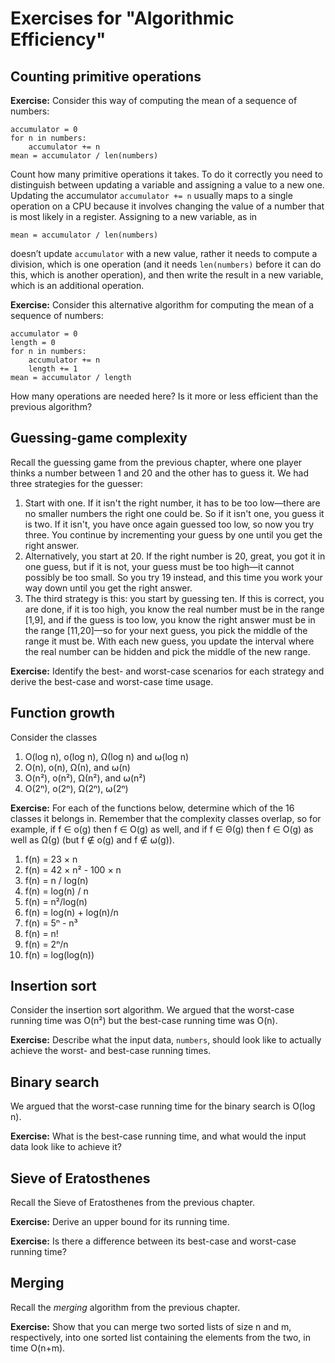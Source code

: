 # Exercises for "Algorithmic Efficiency"

## Counting primitive operations

**Exercise:** Consider this way of computing the mean of a sequence of numbers:

```
accumulator = 0
for n in numbers:
	accumulator += n
mean = accumulator / len(numbers)
```

Count how many primitive operations it takes. To do it correctly you need to distinguish between updating a variable and assigning a value to a new one. Updating the accumulator `accumulator += n` usually maps to a single operation on a CPU because it involves changing the value of a number that is most likely in a register. Assigning to a new variable, as in

```
mean = accumulator / len(numbers)
```

doesn’t update `accumulator` with a new value, rather it needs to compute a division, which is one operation (and it needs `len(numbers)` before it can do this, which is another operation), and then write the result in a new variable, which is an additional operation.

**Exercise:** Consider this alternative algorithm for computing the mean of a sequence of numbers:

```
accumulator = 0
length = 0
for n in numbers:
	accumulator += n
	length += 1
mean = accumulator / length
```

How many operations are needed here? Is it more or less efficient than the previous algorithm?


## Guessing-game complexity


Recall the guessing game from the previous chapter, where one player thinks a number between 1 and 20 and the other has to guess it. We had three strategies for the guesser:

1. Start with one. If it isn't the right number, it has to be too low—there are no smaller numbers the right one could be. So if it isn't one, you guess it is two. If it isn't, you have once again guessed too low, so now you try three. You continue by incrementing your guess by one until you get the right answer.
2. Alternatively, you start at 20. If the right number is 20, great, you got it in one guess, but if it is not, your guess must be too high—it cannot possibly be too small. So you try 19 instead, and this time you work your way down until you get the right answer.
3. The third strategy is this: you start by guessing ten. If this is correct, you are done, if it is too high, you know the real number must be in the range [1,9], and if the guess is too low, you know the right answer must be in the range [11,20]—so for your next guess, you pick the middle of the range it must be. With each new guess, you update the interval where the real number can be hidden and pick the middle of the new range.

**Exercise:** Identify the best- and worst-case scenarios for each strategy and derive the best-case and worst-case time usage.


## Function growth

Consider the classes 

1. O(log n), o(log n), Ω(log n) and ⍵(log n)
3. O(n), o(n), Ω(n), and ⍵(n)
4. O(n²), o(n²), Ω(n²), and ⍵(n²)
5. O(2ⁿ), o(2ⁿ), Ω(2ⁿ), ⍵(2ⁿ)

**Exercise:** For each of the functions below, determine which of the 16 classes it belongs in. Remember that the complexity classes overlap, so for example, if f ∈ o(g) then f ∈ O(g) as well, and if f ∈ Θ(g) then f ∈ O(g) as well as Ω(g) (but f ∉ o(g) and f ∉ ⍵(g)).

1. f(n) = 23 × n
2. f(n) = 42 × n² - 100 × n
3. f(n) = n / log(n)
4. f(n) = log(n) / n
5. f(n) = n²/log(n)
6. f(n) = log(n) + log(n)/n
7. f(n) = 5ⁿ - n³
8. f(n) = n!
9. f(n) = 2ⁿ/n
10. f(n) = log(log(n))



## Insertion sort

Consider the insertion sort algorithm. We argued that the worst-case running time was O(n²) but the best-case running time was O(n).

**Exercise:** Describe what the input data, `numbers`, should look like to actually achieve the worst- and best-case running times.


## Binary search

We argued that the worst-case running time for the binary search is O(log n).

**Exercise:** What is the best-case running time, and what would the input data look like to achieve it?



## Sieve of Eratosthenes

Recall the Sieve of Eratosthenes from the previous chapter. 

**Exercise:** Derive an upper bound for its running time. 

**Exercise:** Is there a difference between its best-case and worst-case running time?


## Merging

Recall the *merging* algorithm from the previous chapter.

**Exercise:** Show that you can merge two sorted lists of size n and m, respectively, into one sorted list containing the elements from the two, in time O(n+m).


